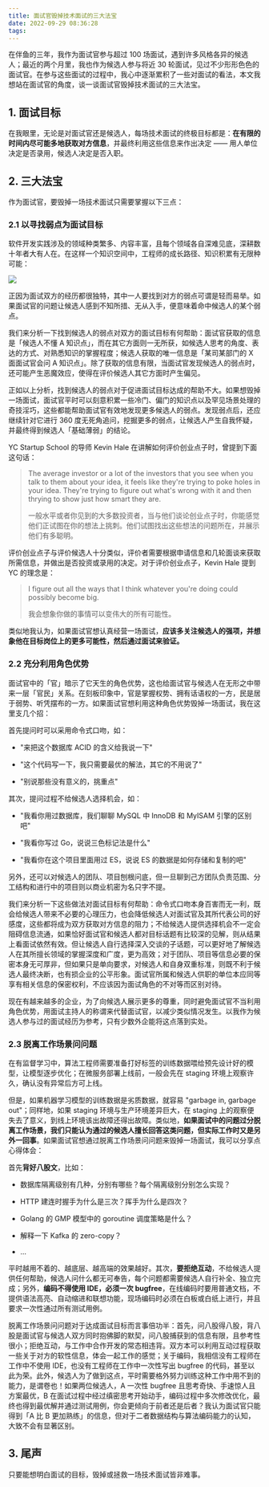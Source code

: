 ```yaml
---
title: 面试官毁掉技术面试的三大法宝
date: 2022-09-29 08:36:28
tags:
---
```


在伴鱼的三年，我作为面试官参与超过 100 场面试，遇到许多风格各异的候选人；最近的两个月里，我也作为候选人参与将近 30 轮面试，见过不少形形色色的面试官。在参与这些面试的过程中，我心中逐渐累积了一些对面试的看法，本文我想站在面试官的角度，谈一谈面试官毁掉技术面试的三大法宝。

<!--more-->

## 1. 面试目标

在我眼里，无论是对面试官还是候选人，每场技术面试的终极目标都是：**在有限的时间内尽可能多地获取对方信息**，并最终利用这些信息来作出决定 —— 用人单位决定是否录用，候选人决定是否入职。

## 2. 三大法宝

作为面试官，要毁掉一场技术面试只需要掌握以下三点：

### 2.1 以寻找弱点为面试目标

软件开发实践涉及的领域种类繁多、内容丰富，且每个领域各自深难见底，深耕数十年者大有人在。在这样一个知识空间中，工程师的成长路径、知识积累有无限种可能：

![](./choices.jpeg)

正因为面试双方的经历都很独特，其中一人要找到对方的弱点可谓是轻而易举。如果面试官的问题让候选人感到不知所措、无从入手，便意味着命中候选人的某个弱点。

我们来分析一下找到候选人的弱点对双方的面试目标有何帮助：面试官获取的信息是「候选人不懂 A 知识点」，而在其它方面则一无所获，如候选人思考的角度、表达的方式、对熟悉知识的掌握程度；候选人获取的唯一信息是「某司某部门的 X 面面试官会问 A 知识点」。除了获取的信息有限，当面试官发现候选人的弱点时，还可能产生恶魔效应，使得在评价候选人其它方面时产生偏见。

正如以上分析，找到候选人的弱点对于促进面试目标达成的帮助不大。如果想毁掉一场面试，面试官平时可以刻意积累一些冷门、偏门的知识点以及罕见场景处理的奇技淫巧，这些都能帮助面试官有效地发现更多候选人的弱点。发现弱点后，还应继续针对它进行 360 度无死角追问，挖掘更多的弱点，让候选人产生自我怀疑，并最终得到候选人「基础薄弱」的结论。

YC Startup School 的导师 Kevin Hale 在讲解如何评价创业点子时，曾提到下面这句话：

> The average investor or a lot of the investors that you see when you talk to them about your idea, it feels like they're trying to poke holes in your idea. They're trying to figure out what's wrong with it and then thrying to show just how smart they are.
> 
> 一般水平或者你见到的大多数投资者，当与他们谈论创业点子时，你能感觉他们正试图在你的想法上挑刺。他们试图找出这些想法的问题所在，并展示他们有多聪明。

评价创业点子与评价候选人十分类似，评价者需要根据申请信息和几轮面谈来获取所需信息，并做出是否投资或录用的决定。对于评价创业点子，Kevin Hale 提到 YC 的理念是：

> I figure out all the ways that I think whatever you're doing could possibly become big.
> 
> 我会想象你做的事情可以变伟大的所有可能性。

类似地我认为，如果面试官想认真经营一场面试，**应该多关注候选人的强项，并想象他在目标岗位上的更多可能性，然后通过面试来验证。** 

### 2.2 充分利用角色优势

面试官中的「官」暗示了它天生的角色优势，这也给面试官与候选人在无形之中带来一层「官民」关系。在刻板印象中，官是掌握权势、拥有话语权的一方，民是居于弱势、听凭摆布的一方。如果面试官想利用这种角色优势毁掉一场面试，我在这里支几个招：

首先提问时可以采用命令式口吻，如：

* "来把这个数据库 ACID 的含义给我说一下"

* "这个代码写一下，我只需要最优的解法，其它的不用说了"

* "别说那些没有意义的，挑重点"

其次，提问过程不给候选人选择机会，如：

* "我看你用过数据库，我们聊聊 MySQL 中 InnoDB 和 MyISAM 引擎的区别吧"

* "我看你写过 Go，说说三色标记法是什么"

* "我看你在这个项目里面用过 ES，说说 ES 的数据是如何存储和复制的吧"

另外，还可以对候选人的团队、项目刨根问底，但一旦聊到己方团队负责范围、分工结构和进行中的项目则以商业机密为名只字不提。

我们来分析一下这些做法对面试目标有何帮助：命令式口吻本身百害而无一利，既会给候选人带来不必要的心理压力，也会降低候选人对面试官及其所代表公司的好感度，这些都将成为双方获取对方信息的阻力；不给候选人提供选择机会不一定会阻碍信息流通，如果恰好面试官和候选人都对目标话题有比较深的见解，则从结果上看面试依然有效。但让候选人自行选择深入交谈的子话题，可以更好地了解候选人在其所擅长领域的掌握深度和广度，更为高效；对于团队、项目等信息必要的保密本身无可厚非，但如果只是单向要求，对候选人和自身双重标准，则既不利于候选人最终决断，也有损企业的公平形象。面试官所属和候选人供职的单位本应同等享有相关信息的保密权利，不应该因为面试角色的不对等而区别对待。

现在有越来越多的企业，为了向候选人展示更多的尊重，同时避免面试官不当利用角色优势，用面试主持人的称谓来代替面试官，以减少类似情况发生。以我作为候选人参与过的面试经历为参考，只有少数外企能将这点落到实处。

### 2.3 脱离工作场景问问题

在有监督学习中，算法工程师需要准备打好标签的训练数据喂给预先设计好的模型，让模型逐步优化；在微服务部署上线前，一般会先在 staging 环境上观察许久，确认没有异常后方可上线。

但是，如果机器学习模型的训练数据是劣质数据，就容易 "garbage in, garbage out"；同样地，如果 staging 环境与生产环境差异巨大，在 staging 上的观察便失去了意义，到线上环境该出故障还得出故障。类似地，**如果面试中的问题过分脱离工作场景，我们只能认为通过的候选人擅长回答这类问题，但实际工作时又是另外一回事**。如果面试官想通过脱离工作场景问问题来毁掉一场面试，我可以分享点心得体会：

首先**背好八股文**，比如：

* 数据库隔离级别有几种，分别有哪些？每个隔离级别分别怎么实现？

* HTTP 建连时握手为什么是三次？挥手为什么是四次？

* Golang 的 GMP 模型中的 goroutine 调度策略是什么？

* 解释一下 Kafka 的 zero-copy？

* ...

平时越用不着的、越底层、越高端的效果越好。其次，**要拒绝互动**，不给候选人提供任何帮助，候选人问什么都无可奉告，每个问题都需要候选人自行补全、独立完成；另外，**编码不得使用 IDE，必须一次 bugfree**，在线编码时要用普通文档，不提供语法高亮、自动缩进和联想功能，现场编码时必须在白板或白纸上进行，并且要求一次性通过所有测试用例。

脱离工作场景问问题对于达成面试目标而言事倍功半：首先，问八股得八股，背八股是面试官与候选人双方同时抱佛脚的默契，问八股捕获到的信息有限，且参考性很小；拒绝互动，与工作中合作开发的常态相违背。双方本可以利用互动过程获取一些关于对方的软性信息，体会一起工作的感觉；关于编码，我相信没有工程师在工作中不使用 IDE，也没有工程师在工作中一次性写出 bugfree 的代码，甚至以此为荣。此外，候选人为了做到这点，平时需要格外努力训练这种工作中用不到的能力，是谓卷也！如果两位候选人，A 一次性 bugfree 且思考奇快、手速惊人且方案最优，B 在面试过程中经过缜密思考开始动手，编码过程中多次修改优化，最终也得到最优解并通过测试用例，你会更倾向于前者还是后者？我认为面试官只能得到「A 比 B 更加熟练」的信息，但对于二者数据结构与算法编码能力的认知，大致不会有显著区别。

## 3. 尾声

只要能想明白面试的目标，毁掉或拯救一场技术面试皆非难事。
